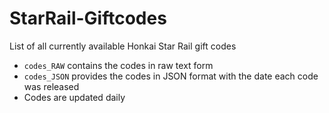 # StarRail-Giftcodes
List of all currently available Honkai Star Rail gift codes
- `codes_RAW` contains the codes in raw text form
- `codes_JSON` provides the codes in JSON format with the date each code was released
- Codes are updated daily
